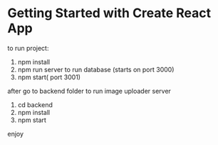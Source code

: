 # Getting Started with Create React App

to run project:

1. npm install
2. npm run server to run database (starts on port 3000)
3. npm start( port 3001)

after go to backend folder to run image uploader server

1. cd backend
2. npm install
3. npm start


enjoy